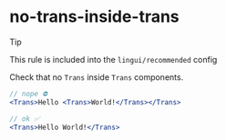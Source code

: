 # no-trans-inside-trans

> [!TIP]
> This rule is included into the `lingui/recommended` config

Check that no `Trans` inside `Trans` components.

```jsx
// nope ⛔️
<Trans>Hello <Trans>World!</Trans></Trans>

// ok ✅
<Trans>Hello World!</Trans>
```

